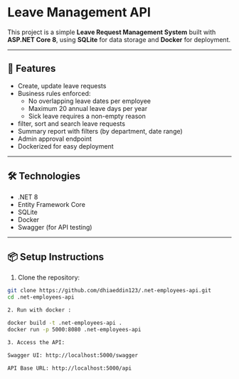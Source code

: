 # Leave Management API

This project is a simple **Leave Request Management System** built with **ASP.NET Core 8**, using **SQLite** for data storage and **Docker** for deployment.

---

## 🚀 Features

- Create, update leave requests
- Business rules enforced:
  - No overlapping leave dates per employee
  - Maximum 20 annual leave days per year
  - Sick leave requires a non-empty reason
- filter, sort and search leave requests 
- Summary report with filters (by department, date range)
- Admin approval endpoint
- Dockerized for easy deployment

---

## 🛠️ Technologies

- .NET 8
- Entity Framework Core
- SQLite
- Docker
- Swagger (for API testing)

---

## 📦 Setup Instructions

1. Clone the repository:

```bash
git clone https://github.com/dhiaeddin123/.net-employees-api.git
cd .net-employees-api

2. Run with docker :

docker build -t .net-employees-api .
docker run -p 5000:8080 .net-employees-api

3. Access the API:

Swagger UI: http://localhost:5000/swagger

API Base URL: http://localhost:5000/api
